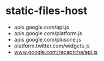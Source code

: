 # static-files-host

- apis.google.com/api.js
- apis.google.com/platform.js
- apis.google.com/plusone.js
- platform.twitter.com/widgets.js
- www.google.com/recaptcha/api.js

